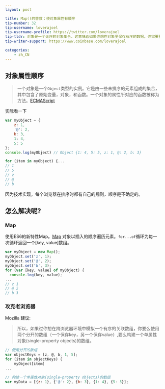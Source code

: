 ```yaml
---
layout: post

title: Map()的营救；使对象属性有顺序
tip-number: 32
tip-username: loverajoel
tip-username-profile: https://twitter.com/loverajoel
tip-tldr: 对象是一个无序的对象集合。这意味着如果你想在对象里保存有序的数据，你需要重新处理它，因为对象里的数据不保证是有序的。
tip-writer-support: https://www.coinbase.com/loverajoel

categories:
    - zh_CN
---
```


## 对象属性顺序

> 一个对象是一个`Object`类型的实例。它是由一些未排序的元素组成的集合，其中包含了原始变量，对象，和函数。一个对象的属性所对应的函数被称为方法。[ECMAScript](http://www.ecma-international.org/publications/files/ECMA-ST-ARCH/ECMA-262,%203rd%20edition,%20December%201999.pdf)

实际看一下

```js
var myObject = {
	z: 1,
	'@': 2,
	b: 3,
	1: 4,
	5: 5
};
console.log(myObject) // Object {1: 4, 5: 5, z: 1, @: 2, b: 3}

for (item in myObject) {...
// 1
// 5
// z
// @
// b
```

因为技术实现，每个浏览器在排序时都有自己的规则，顺序是不确定的。

## 怎么解决呢?

### Map

使用ES6的新特性Map。[Map](https://developer.mozilla.org/zh-CN/docs/Web/JavaScript/Reference/Global_Objects/Map) 对象以插入的顺序遍历元素。`for...of`循环为每一次循环返回一个[key, value]数组。

```js
var myObject = new Map();
myObject.set('z', 1);
myObject.set('@', 2);
myObject.set('b', 3);
for (var [key, value] of myObject) {
  console.log(key, value);
...
// z 1
// @ 2
// b 3
```

### 攻克老浏览器

Mozilla 建议:
> 所以，如果过你想在跨浏览器环境中模拟一个有序的关联数组，你要么使用两个分开的数组（一个保存key，另一个保存value）,要么构建一个单属性对象(single-property objects)的数组。

```js
// 使用分开的数组
var objectKeys = [z, @, b, 1, 5];
for (item in objectKeys) {
	myObject[item]
...

// 构建一个单属性对象(single-property objects)的数组
var myData = [{z: 1}, {'@': 2}, {b: 3}, {1: 4}, {5: 5}];
```